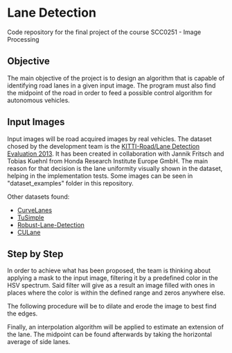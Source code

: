 # Lane Detection

Code repository for the final project of the course SCC0251 - Image Processing

## Objective

The main objective of the project is to design an algorithm that is capable of identifying road lanes in a given input image. The program must also find the midpoint of the road in order to feed a possible control algorithm for autonomous vehicles.

## Input Images

Input images will be road acquired images by real vehicles. The dataset chosed by the development team is the [KITTI-Road/Lane Detection Evaluation 2013](https://www.kaggle.com/datasets/tryingit/roadlane-detection-evaluation-2013?resource=download). It has been created in collaboration with Jannik Fritsch and Tobias Kuehnl from Honda Research Institute Europe GmbH. The main reason for that decision is the lane uniformity visually shown in the dataset, helping in the implementation tests. Some images can be seen in "dataset_examples" folder in this repository.

Other datasets found:
- [CurveLanes](https://github.com/SoulmateB/CurveLanes)
- [TuSimple](https://github.com/TuSimple/tusimple-benchmark)
- [Robust-Lane-Detection](https://github.com/qinnzou/Robust-Lane-Detection/blob/master/README.md)
- [CULane](https://xingangpan.github.io/projects/CULane.html)

## Step by Step

In order to achieve what has been proposed, the team is thinking about applying a mask to the input image, filtering it by a predefined color in the HSV spectrum. Said filter will give as a result an image filled with ones in places where the color is within the defined range and zeros anywhere else.

The following procedure will be to dilate and erode the image to best find the edges. 

Finally, an interpolation algorithm will be applied to estimate an extension of the lane. The midpoint can be found afterwards by taking the horizontal average of side lanes.
